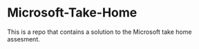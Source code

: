 # Microsoft-Take-Home
This is a repo that contains a solution to the Microsoft take home assesment.
